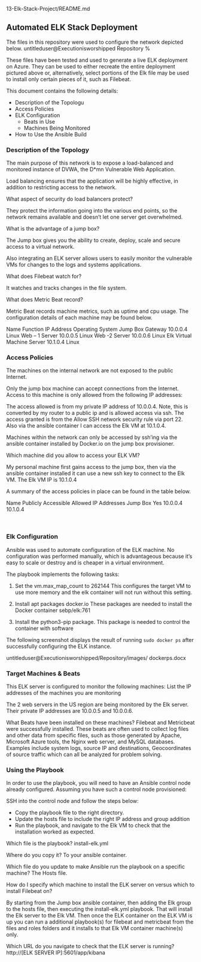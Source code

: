 13-Elk-Stack-Project/README.md

## Automated ELK Stack Deployment

The files in this repository were used to configure the network depicted below.
untitleduser@Executionisworshipped Repository % 

These files have been tested and used to generate a live ELK deployment on Azure. They can be used to either recreate the entire deployment pictured above or, alternatively, select portions of the Elk file may be used to install only certain pieces of it, such as Filebeat.


This document contains the following details:
- Description of the Topologu
- Access Policies
- ELK Configuration
  - Beats in Use
  - Machines Being Monitored
- How to Use the Ansible Build


### Description of the Topology

The main purpose of this network is to expose a load-balanced and monitored instance of DVWA, the D*mn Vulnerable Web Application.

Load balancing ensures that the application will be highly effective, in addition to restricting access to the network.

What aspect of security do load balancers protect? 

They protect the information going into the various end points, so the network remains available and doesn’t let one server get overwhelmed. 

What is the advantage of a jump box? 

The Jump box gives you the ability to create, deploy, scale and secure access to a virtual network.

Also integrating an ELK server allows users to easily monitor the vulnerable VMs for changes to the logs and systems applications.





What does Filebeat watch for? 

It watches and tracks changes in the file system.

What does Metric Beat record?

Metric Beat records machine metrics, such as uptime and cpu usage.
The configuration details of each machine may be found below.

Name	Function	IP Address	Operating System
Jump Box	Gateway	10.0.0.4	Linux
Web – 1	Server	10.0.0.5	Linux
Web -2	Server	10.0.0.6	Linux
Elk Virtual Machine	Server	10.1.0.4	Linux


### Access Policies

The machines on the internal network are not exposed to the public Internet. 

Only the jump box machine can accept connections from the Internet. Access to this machine is only allowed from the following IP addresses:

The access allowed is from my private IP address of 10.0.0.4. Note, this is converted by my router to a public ip and is allowed access via ssh. The access granted is from the Allow SSH network security rule via port 22. Also via the ansible container I can access the Elk VM at 10.1.0.4.

Machines within the network can only be accessed by ssh’ing via the ansible container installed by Docker.io on the jump box provisioner.

Which machine did you allow to access your ELK VM?

My personal machine first gains access to the jump box, then via the ansible container installed it can use a new ssh key to connect to the Elk VM. 
The Elk VM IP is 10.1.0.4

A summary of the access policies in place can be found in the table below.

Name	Publicly Accessible	Allowed IP Addresses
Jump Box	Yes	10.0.0.4    10.1.0.4

 

### Elk Configuration

Ansible was used to automate configuration of the ELK machine. No configuration was performed manually, which is advantageous because it’s easy to scale or destroy and is cheaper in a virtual environment.

The playbook implements the following tasks:

1. Set the vm.max_map_count to 262144
This configures the target VM to use more memory and the elk container will not run without this setting.

2. Install apt packages docker.io
These packages are needed to install the Docker container sebp/elk:761
 
3. Install the python3-pip package.
This package is needed to control the container with software 


The following screenshot displays the result of running `sudo docker ps` after successfully configuring the ELK instance.

 

untitleduser@Executionisworshipped/Repository/images/ dockerps.docx
 
### Target Machines & Beats

This ELK server is configured to monitor the following machines:
List the IP addresses of the machines you are monitoring

The 2 web servers in the US region are being monitored by the Elk server. 
Their private IP addresses are 10.0.0.5 and 10.0.0.6.

What Beats have been installed on these machines?
Filebeat and Metricbeat were successfully installed. These beats are often used to collect log files and other data from specific files, such as those generated by Apache, Microsoft Azure tools, the Nginx web server, and MySQL databases. Examples include system logs, source IP and destinations, Geocoordinates of source traffic which can all be analyzed for problem solving.

### Using the Playbook
In order to use the playbook, you will need to have an Ansible control node already configured. Assuming you have such a control node provisioned: 

SSH into the control node and follow the steps below:
- Copy the playbook file to the right directory.
- Update the hosts file to include the right IP address and group addition
- Run the playbook, and navigate to the Elk VM to check that the installation worked as expected.

Which file is the playbook? 
install-elk.yml

Where do you copy it?
To your ansible container.

Which file do you update to make Ansible run the playbook on a specific machine? 
The Hosts file.

How do I specify which machine to install the ELK server on versus which to install Filebeat on? 

By starting from the Jump box ansible container, then adding the Elk group to the hosts file, then executing the install-elk.yml playbook. That will install the Elk server to the Elk VM. Then once the ELK container on the ELK VM is up you can run a additional playbook(s) for filebeat and metricbeat from the files and roles folders and it installs to that Elk VM container machine(s) only.

Which URL do you navigate to check that the ELK server is running?
http://[ELK SERVER IP]:5601/app/kibana

